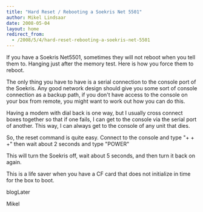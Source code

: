 ```yaml
---
title: "Hard Reset / Rebooting a Soekris Net 5501"
author: Mikel Lindsaar
date: 2008-05-04
layout: home
redirect_from:
  - /2008/5/4/hard-reset-rebooting-a-soekris-net-5501
---
```

If you have a Soekris Net5501, sometimes they will not reboot when you
tell them to. Hanging just after the memory test. Here is how you force
them to reboot.

The only thing you have to have is a serial connection to the console
port of the Soekris. Any good network design should give you some sort
of console connection as a backup path, if you don't have access to the
console on your box from remote, you might want to work out how you can
do this.

Having a modem with dial back is one way, but I usually cross connect
boxes together so that if one fails, I can get to the console via the
serial port of another. This way, I can always get to the console of any
unit that dies.

So, the reset command is quite easy. Connect to the console and type
"+ + +" then wait about 2 seconds and type "POWER"

This will turn the Soekris off, wait about 5 seconds, and then turn it
back on again.

This is a life saver when you have a CF card that does not initialize in
time for the box to boot.

blogLater

Mikel
